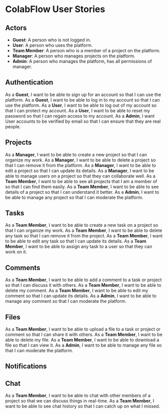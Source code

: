 # ColabFlow User Stories

## Actors

  - **Guest**: A person who is not logged in.
  - **User**: A person who uses the platform.
  - **Team Member**: A person who is a member of a project on the platform.
  - **Manager**: A person who manages projects on the platform.
  - **Admin**: A person who manages the platform, has all permissions of manager.

## Authentication

As a **Guest**, I want to be able to sign up for an account so that I can use the platform.
As a **Guest**, I want to be able to log in to my account so that I can use the platform.
As a **User**, I want to be able to log out of my account so that I can protect my account.
As a **User**, I want to be able to reset my password so that I can regain access to my account.
As a **Admin**, I want User accounts to be verified by email so that I can ensure that they are real people.

## Projects

As a **Manager**, I want to be able to create a new project so that I can organize my work.
As a **Manager**, I want to be able to delete a project so that I can remove it from the platform.
As a **Manager**, I want to be able to edit a project so that I can update its details.
As a **Manager**, I want to be able to manage users on a project so that they can collaborate well.
As a **Team Member**, I want to be able to see all projects that I am a member of so that I can find them easily.
As a **Team Member**, I want to be able to see details of a project so that I can understand it better.
As a **Admin**, I want to be able to manage any project so that I can moderate the platform.

## Tasks

As a **Team Member**, I want to be able to create a new task on a project so that I can organize my work.
As a **Team Member**, I want to be able to delete any task so that I can remove it from the project.
As a **Team Member**, I want to be able to edit any task so that I can update its details.
As a **Team Member**, I want to be able to assign any task to a user so that they can work on it.

## Comments

As a **Team Member**, I want to be able to add a comment to a task or project so that I can discuss it with others.
As a **Team Member**, I want to be able to delete my comment.
As a **Team Member**, I want to be able to edit my comment so that I can update its details.
As a **Admin**, I want to be able to manage any comment so that I can moderate the platform.

## Files

As a **Team Member**, I want to be able to upload a file to a task or project or comment so that I can share it with others.
As a **Team Member**, I want to be able to delete my file.
As a **Team Member**, I want to be able to download a file so that I can view it.
As a **Admin**, I want to be able to manage any file so that I can moderate the platform.

## Notifications

## Chat

As a **Team Member**, I want to be able to chat with other members of a project so that we can discuss things in real-time.
As a **Team Member**, I want to be able to see chat history so that I can catch up on what I missed.
